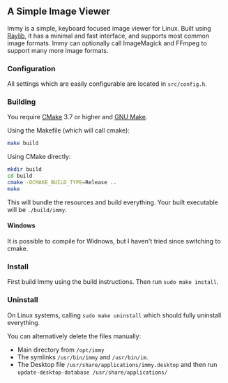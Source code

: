 
## A Simple Image Viewer

Immy is a simple, keyboard focused image viewer for Linux. Built using [Raylib](https://github.com/raysan5/raylib), it has a minimal and fast interface, and supports most common image formats. Immy can optionally call ImageMagick and FFmpeg to support many more image formats.


### Configuration

All settings which are easily configurable are located in `src/config.h`.


### Building

You require [CMake](https://cmake.org/) 3.7 or higher and [GNU Make](https://www.gnu.org/software/make/).

Using the Makefile (which will call cmake):
```sh
make build
```

Using CMake directly:
```sh
mkdir build
cd build
cmake -DCMAKE_BUILD_TYPE=Release ..
make
```

This will bundle the resources and build everything. Your built executable will be `./build/immy`.


#### Windows

It is possible to compile for Widnows, but I haven't tried since switching to cmake.

### Install

First build Immy using the build instructions. Then run `sudo make install`.

### Uninstall

On Linux systems, calling `sudo make uninstall` which should fully uninstall everything.

You can alternatively delete the files manually:
- Main directory from `/opt/immy`
- The symlinks `/usr/bin/immy` and `/usr/bin/im`.
- The Desktop file `/usr/share/applications/immy.desktop` and then run `update-desktop-database /usr/share/applications/`

